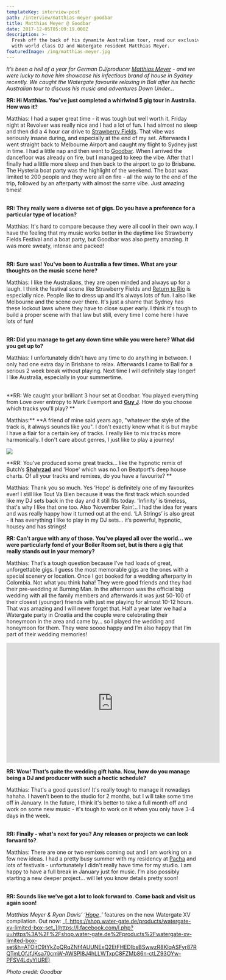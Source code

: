 ```yaml
---
templateKey: interview-post
path: /interview/matthias-meyer-goodbar
title: Matthias Meyer @ Goodbar
date: 2017-12-05T05:09:19.000Z
description: >-
  Fresh off the back of his dynamite Australian tour, read our exclusive chat
  with world class DJ and Watergate resident Matthias Meyer.
featuredImage: /img/matthias-meyer.jpg
---
```

_It’s been a hell of a year for German DJ/producer [Matthias Meyer](https://www.facebook.com/matthiasmeyermusic/) - and we were lucky to have him showcase his infectious brand of house in Sydney recently. We caught the Watergate favourite relaxing in Bali after his hectic Australian tour to discuss his music and adventures Down Under…_

**RR: Hi Matthias. You've just completed a whirlwind 5 gig tour in Australia. How was it?**

Matthias: I had a super great time - it was tough but well worth it. Friday night at Revolver was really nice and I had a lot of fun. I had almost no sleep and then did a 4 hour car drive to [Strawberry Fields](https://www.facebook.com/TheStrawberryFieldsFestival/). That vibe was seriously insane during, and especially at the end of my set. Afterwards I went straight back to Melbourne Airport and caught my flight to Sydney just in time. I had a little nap and then went to [G](https://www.facebook.com/goodbarsydney/)[oodbar](https://www.facebook.com/goodbarsydney/). When I arrived the dancefloor was already on fire, but I managed to keep the vibe. After that I finally had a little more sleep and then back to the airport to go to Brisbane. The Hysteria boat party was the highlight of the weekend. The boat was limited to 200 people and they were all on fire - all the way to the end of the trip, followed by an afterparty with almost the same vibe. Just amazing times!
<br><br>

**RR: They really were a diverse set of gigs. Do you have a preference for a particular type of location?**

Matthias: It's hard to compare because they were all cool in their own way. I have the feeling that my music works better in the daytime like Strawberry Fields Festival and a boat party, but Goodbar was also pretty amazing. It was more sweaty, intense and packed!
<br><br>

**RR: Sure was! You've been to Australia a few times. What are your thoughts on the music scene here?**

Matthias: I like the Australians, they are open minded and always up for a laugh. I think the festival scene like Strawberry Fields and [Return to Rio](https://www.facebook.com/ReturnToRio/) is especially nice. People like to dress up and it's always lots of fun. I also like Melbourne and the scene over there. It's just a shame that Sydney has these lockout laws where they have to close super early. I think it's tough to build a proper scene with that law but still, every time I come here I have lots of fun!
<br><br>

**RR: Did you manage to get any down time while you were here? What did you get up to?**

Matthias: I unfortunately didn't have any time to do anything in between. I only had one extra day in Brisbane to relax. Afterwards I came to Bali for a serious 2 week break without playing. Next time I will definitely stay longer! I like Australia, especially in your summertime. 
<br><br>

**RR: We caught your brilliant 3 hour set at Goodbar. You played everything from Love over entropy to Mark Evemport and **[**Guy J**](https://www.facebook.com/guyjofficial/)**. How do you choose which tracks you'll play? **

Matthias:\*\* \*\*A friend of mine said years ago, "whatever the style of the track is, it always sounds like you". I don't exactly know what it is but maybe I have a flair for a certain key of tracks. I really like to mix tracks more harmonically. I don't care about genres, I just like to play a journey!


![](/img/matthias-meyer-goodbar.jpg)

**RR: You’ve produced some great tracks… like the hypnotic remix of Butch’s **[**Shahrzad**](https://l.facebook.com/l.php?u=https%3A%2F%2Fwww.youtube.com%2Fwatch%3Fv%3DioEph_P3kPA&h=ATO2BtnyhmwDcABmj9MDZxwhO4AvqD0zNZ6G78Vf1G9IrvBnYOu-9CLvu9y8Pyxoe03hDb_yBlIrEO-wHqp5Pqx7JgK3yyzJHoV6Ph7QHA5pCPq_B34TLAwo)** and 'Hope' which was no.1 on Beatport's deep house charts. Of all your tracks and remixes, do you have a favourite? **

Matthias: Thank you so much. Yes ‘Hope’ is definitely one of my favourites ever! I still like Tout Va Bien because it was the first track which sounded like my DJ sets back in the day and it still fits today. ‘Infinity’ is timeless, that's why I like that one too. Also ‘November Rain’... I had the idea for years and was really happy how it turned out at the end. ‘LA Strings’ is also great - it has everything I like to play in my DJ sets… it’s powerful, hypnotic, housey and has strings!

**RR: Can’t argue with any of those. You’ve played all over the world… we were particularly fond of your Boiler Room set, but is there a gig that really stands out in your memory?**

Matthias: That’s a tough question because I’ve had loads of great, unforgettable gigs. I guess the most memorable gigs are the ones with a special scenery or location. Once I got booked for a wedding afterparty in Colombia. Not what you think haha! They were good friends and they had their pre-wedding at Burning Man. In the afternoon was the official big wedding with all the family members and afterwards it was just 50-100 of their closest (younger) friends with just me playing for almost 10-12 hours. That was amazing and I will never forget that. Half a year later we had a Watergate party in Croatia and the couple were celebrating their honeymoon in the area and came by... so I played the wedding and honeymoon for them. They were soooo happy and I’m also happy that I’m part of their wedding memories!

<iframe width="560" height="315" src="https://www.youtube.com/embed/em_GbURVJrA" frameborder="0" allow="autoplay; encrypted-media" allowfullscreen></iframe>

**RR: Wow! That’s quite the wedding gift haha. Now, how do you manage being a DJ and producer with such a hectic schedule?**

Matthias: That's a good question! It's really tough to manage it nowadays hahaha. I haven’t been to the studio for 2 months, but I will take some time off in January. In the future, I think it's better to take a full month off and work on some new music - it's tough to work on it when you only have 3-4 days in the week.
<br><br>

**RR: Finally - what's next for you? Any releases or projects we can look forward to?**

Matthias: There are one or two remixes coming out and I am working on a few new ideas. I had a pretty busy summer with my residency at [Pacha](https://www.facebook.com/Pacha/) and lots of festivals - unfortunately I didn't really have time for my studio. I am happy to have a full break in January just for music. I’m also possibly starting a new deeper project… will let you know details pretty soon!
<br><br>

**RR: Sounds like we’ve got a lot to look forward to. Come back and visit us again soon!**

_Matthias Meyer & Ryan Davis’ ‘_[_Hope_](https://l.facebook.com/l.php?u=https%3A%2F%2Fwww.youtube.com%2Fwatch%3Fv%3DqLoZyhzZeks&h=ATNWfNaV-HqRjWsrVCsG5X-O0KMfnk0qcBG9eAsPUzGMEEWFf4tLz2Eyt3njJbTe6pfdF90WkP20andxLn32jzDjDa5lDEy-5vZO1J9TGx38D5ni30Pz5t8K)_’ features on the new Watergate XV compilation. Out now: _[_https://shop.water-gate.de/products/watergate-xv-limited-box-set_](https://l.facebook.com/l.php?u=https%3A%2F%2Fshop.water-gate.de%2Fproducts%2Fwatergate-xv-limited-box-set&h=ATOjtC9tYkZpQRqZNf4AUUNExQ2EtFHEDIbsBSwwzR8KlqASFyr87RQTmLOfJfJKsa70cmW-AWSPl8J4hLLWTxpC8FZMb86n-ctLZ93OYw-PFSV4LdyYIURE)

_Photo credit: Goodbar_
